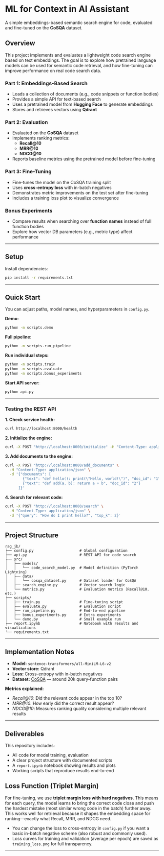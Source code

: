 # ML for Context in AI Assistant

A simple embeddings-based semantic search engine for code, evaluated and fine-tuned on the **CoSQA** dataset.

## Overview

This project implements and evaluates a lightweight code search engine based on text embeddings. The goal is to explore how pretrained language models can be used for semantic code retrieval, and how fine-tuning can improve performance on real code search data.

### Part 1: Embeddings-Based Search

- Loads a collection of documents (e.g., code snippets or function bodies)
- Provides a simple API for text-based search
- Uses a pretrained model from **Hugging Face** to generate embeddings
- Stores and retrieves vectors using **Qdrant**

### Part 2: Evaluation

- Evaluated on the **CoSQA** dataset
- Implements ranking metrics:
  - **Recall@10**
  - **MRR@10**
  - **NDCG@10**
- Reports baseline metrics using the pretrained model before fine-tuning

### Part 3: Fine-Tuning

- Fine-tunes the model on the CoSQA training split
- Uses **cross-entropy loss** with in-batch negatives
- Demonstrates metric improvements on the test set after fine-tuning
- Includes a training loss plot to visualize convergence

### Bonus Experiments

- Compare results when searching over **function names** instead of full function bodies
- Explore how vector DB parameters (e.g., metric type) affect performance

---

## Setup

Install dependencies:

```bash
pip install -r requirements.txt
```

---

## Quick Start

You can adjust paths, model names, and hyperparameters in `config.py`.

**Demo:**
```bash
python -m scripts.demo
```

**Full pipeline:**
```bash
python -m scripts.run_pipeline
```

**Run individual steps:**
```bash
python -m scripts.train
python -m scripts.evaluate
python -m scripts.bonus_experiments
```

**Start API server:**
```bash
python api.py
```

---

### Testing the REST API

**1. Check service health:**
```bash
curl http://localhost:8000/health
```

**2. Initialize the engine:**
```bash
curl -X POST "http://localhost:8000/initialize" -H "Content-Type: application/json"
```

**3. Add documents to the engine:**
```bash
curl -X POST "http://localhost:8000/add_documents" \
  -H "Content-Type: application/json" \
  -d '{"documents": [
        {"text": "def hello(): print(\"Hello, world!\")", "doc_id": "1"},
        {"text": "def add(a, b): return a + b", "doc_id": "2"}
      ]}'
```

**4. Search for relevant code:**
```bash
curl -X POST "http://localhost:8000/search" \
  -H "Content-Type: application/json" \
  -d '{"query": "How do I print hello?", "top_k": 2}'
```

---

## Project Structure

```
rag_jb/
├── config.py                     # Global configuration
├── api.py                        # REST API for code search
├── src/
│   ├── models/
│   │   └── code_search_model.py  # Model definition (PyTorch Lightning)
│   ├── data/
│   │   └── cosqa_dataset.py      # Dataset loader for CoSQA
│   ├── search_engine.py          # Vector search logic
│   └── metrics.py                # Evaluation metrics (Recall@10, etc.)
├── scripts/
│   ├── train.py                  # Fine-tuning script
│   ├── evaluate.py               # Evaluation script
│   ├── run_pipeline.py           # End-to-end pipeline
│   ├── bonus_experiments.py      # Extra experiments
│   └── demo.py                   # Small example run
├── report.ipynb                  # Notebook with results and visualizations
└── requirements.txt
```

---

## Implementation Notes

- **Model:** `sentence-transformers/all-MiniLM-L6-v2`
- **Vector store:** Qdrant
- **Loss:** Cross-entropy with in-batch negatives  
- **Dataset:** [CoSQA](https://github.com/wasiahmad/CoSQA) — around 20k query-function pairs

**Metrics explained:**
- *Recall@10*: Did the relevant code appear in the top 10?
- *MRR@10*: How early did the correct result appear?
- *NDCG@10*: Measures ranking quality considering multiple relevant results

---

## Deliverables

This repository includes:
- All code for model training, evaluation
- A clear project structure with documented scripts  
- A `report.ipynb` notebook showing results and plots  
- Working scripts that reproduce results end-to-end

## Loss Function (Triplet Margin)

For fine-tuning, we use **triplet margin loss with hard negatives**. This means for each query, the model learns to bring the correct code close and push the hardest mistake (most similar wrong code in the batch) further away. This works well for retrieval because it shapes the embedding space for ranking—exactly what Recall, MRR, and NDCG need.

- You can change the loss to cross-entropy in `config.py` if you want a basic in-batch negative scheme (also robust and commonly used).
- Loss curves for training and validation (average per epoch) are saved as `training_loss.png` for full transparency.

---

